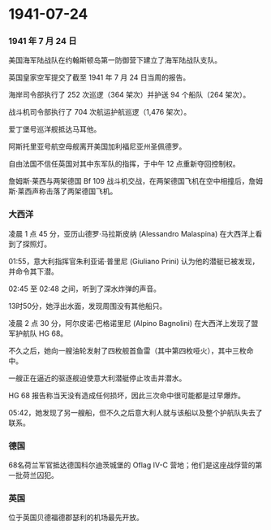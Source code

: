 # 1941-07-24

### 1941 年 7 月 24 日

美国海军陆战队在约翰斯顿岛第一防御营下建立了海军陆战队支队。

英国皇家空军提交了截至 1941 年 7 月 24 日当周的报告。

海岸司令部执行了 252 次巡逻（364 架次）并护送 94 个船队（264 架次）。

战斗机司令部执行了 704 次航运护航巡逻（1,476 架次）。

爱丁堡号巡洋舰抵达马耳他。

阿斯托里亚号航空母舰离开美国加利福尼亚州圣佩德罗。

自由法国不信任英国对其中东军队的指挥，于中午 12 点重新夺回控制权。

詹姆斯·莱西与两架德国 Bf 109
战斗机交战，在两架德国飞机在空中相撞后，詹姆斯·莱西声称击落了两架德国飞机。

### 大西洋

凌晨 1 点 45 分，亚历山德罗·马拉斯皮纳 (Alessandro Malaspina)
在大西洋上看到了探照灯。

01:55，意大利指挥官朱利亚诺·普里尼 (Giuliano Prini)
认为他的潜艇已被发现，并命令其下潜。

02:45 至 02:48 之间，听到了深水炸弹的声音。

13时50分，她浮出水面，发现周围没有其他船只。

凌晨 2 点 30 分，阿尔皮诺·巴格诺里尼 (Alpino Bagnolini)
在大西洋上发现了盟军护航队 HG 68。

不久之后，她向一艘油轮发射了四枚舰首鱼雷（其中第四枚哑火），其中三枚命中。

一艘正在逼近的驱逐舰迫使意大利潜艇停止攻击并潜水。

HG 68 报告称当天没有造成任何损坏，因此三次命中很可能都是过早爆炸。

05:42，她发现了另一艘船，但不久之后意大利人就与该船以及整个护航队失去了联系。

### 德国

68名荷兰军官抵达德国科尔迪茨城堡的 Oflag IV-C
营地；他们是这座战俘营的第一批荷兰囚犯。

### 英国

位于英国贝德福德郡瑟利的机场最先开放。